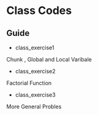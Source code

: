 # Class Codes

## Guide

* class_exercise1

Chunk , Global and Local Varibale

* class_exercise2

Factorial Function

* class_exercise3

More General Probles





